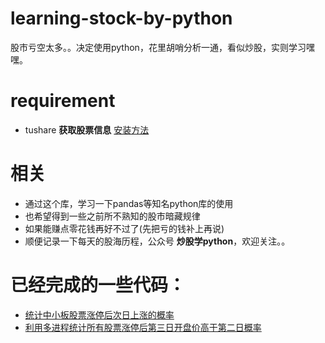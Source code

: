 # learning-stock-by-python
股市亏空太多。。决定使用python，花里胡哨分析一通，看似炒股，实则学习嘿嘿。

# requirement
* tushare  **获取股票信息** [安装方法](http://tushare.org/index.html#id5)

# 相关
* 通过这个库，学习一下pandas等知名python库的使用
* 也希望得到一些之前所不熟知的股市暗藏规律
* 如果能赚点零花钱再好不过了(先把亏的钱补上再说)
* 顺便记录一下每天的股海历程，公众号 **炒股学python**，欢迎关注。。

# 已经完成的一些代码：
* [统计中小板股票涨停后次日上涨的概率](https://github.com/TianLin0509/learning-stock-by-python/blob/master/May28.py)
* [利用多进程统计所有股票涨停后第三日开盘价高于第二日概率](https://github.com/TianLin0509/learning-stock-by-python/blob/master/May29_2.py)
